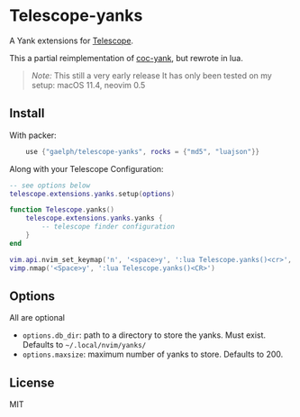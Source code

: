 # Telescope-yanks

A Yank extensions for [Telescope](https://github.com/nvim-telescope/telescope.nvim).

This a partial reimplementation of [coc-yank](https://github.com/neoclide/coc-yank), but rewrote in lua.

> *Note:* This still a very early release 
> It has only been tested on my setup: macOS 11.4, neovim 0.5

## Install

With packer:
```lua
	use {"gaelph/telescope-yanks", rocks = {"md5", "luajson"}}
```

Along with your Telescope Configuration:
```lua
-- see options below
telescope.extensions.yanks.setup(options)

function Telescope.yanks()
    telescope.extensions.yanks.yanks {
        -- telescope finder configuration
    }
end

vim.api.nvim_set_keymap('n', '<space>y', ':lua Telescope.yanks()<cr>', {silent = true})
vimp.nmap('<Space>y', ':lua Telescope.yanks()<CR>')
```

## Options

All are optional

 * `options.db_dir`: path to a directory to store the yanks. Must exist. Defaults to `~/.local/nvim/yanks/`
 * `options.maxsize`: maximum number of yanks to store. Defaults to 200.

## License

MIT
